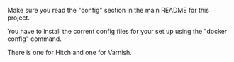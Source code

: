 Make sure you read the "config" section
in the main README for this project.

You have to install the corrent config files
for your set up using the "docker config" command.

There is one for Hitch
and one for Varnish.

